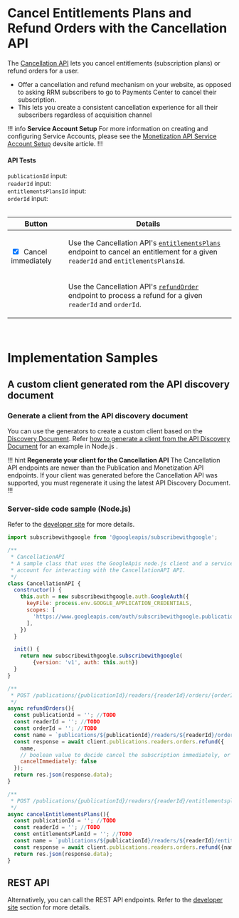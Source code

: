 # Cancel Entitlements Plans and Refund Orders with the Cancellation API

The [Cancellation API](https://developers.google.com/news/reader-revenue/monetization/reference/cancellation-api) lets you cancel entitlements (subscription plans) or refund orders for a user. 

- Offer a cancellation and refund mechanism on your website, as opposed to asking RRM subscribers to go to Payments Center to cancel their subscription. 
- This lets you create a consistent cancellation experience for all their subscribers regardless of acquisition channel

!!! info **Service Account Setup**
For more information on creating and configuring Service Accounts, please see the
[Monetization API Service Account Setup](https://developers.google.com/news/reader-revenue/monetization/reference/monetization-api#endpoint_authentication_with_service_accounts) devsite article.
!!!

#### API Tests

<div id="publicationIdForm"><code>publicationId</code> input:</div>
<div id="readerIdForm"><code>readerId</code> input:</div>
<div id="entitlementsPlansIdForm"><code>entitlementsPlansId</code> input:</div>
<div id="orderIdForm"><code>orderId</code> input:</div>
<div id="cancellablePlans"></div>
<br>
<table>
  <thead>
    <tr>
      <th>
        Button
      </th>
      <th>
        Details
      </th>
    </tr>
  </thead>
  <tbody>
    <tr id="cancelEntitlementsPlansButton">
      <td>
        <div class="button"></div>
        <br>
        <input id="cancelImmediately" type="checkbox" checked>&nbsp;&nbsp;Cancel immediately</input>
      </td>
      <td>
        <p>Use the Cancellation API's <a href="https://developers.google.com/news/reader-revenue/monetization/sell/cancel-entitlements"><code>entitlementsPlans</code></a> endpoint to cancel an entitlement for a given <code>readerId</code> and <code>entitlementsPlansId</code>.</p>
      </td>
    </tr>
    <tr id="refundOrderButton">
      <td>
        <div class="button"></div>
      </td>
      <td>
        <p>Use the Cancellation API's <a href="https://developers.google.com/news/reader-revenue/monetization/manage/refunds"><code>refundOrder</code></a> endpoint to process a refund for a given <code>readerId</code> and <code>orderId</code>.</p>
      </td>
    </tr>
  </tbody>
</table>

<div id="APIOutput"></div>

<br>

# Implementation Samples

## A custom client generated rom the API discovery document  

### Generate a client from the API discovery document 

You can use the generators to create a custom client based on the [Discovery Document](https://developers.devsite.corp.google.com/api-client-library). Refer [how to generate a client from the API Discovery Document](https://developers.google.com/news/reader-revenue/monetization/reference/client-configuration#generate_a_client_from_the_api_discovery_document) for an example in Node.js . 

!!! hint **Regenerate your client for the Cancellation API**
The Cancellation API endpoints are newer than the Publication and Monetization API endpoints. If your client was generated before the Cancellation API was supported, you must regenerate it using the latest API Discovery Document.
!!!

### Server-side code sample (Node.js)

Refer to the [developer site](https://developers.devsite.corp.google.com/news/reader-revenue/monetization/reference/client-configuration#use_the_custom_client_generated_from_the_api_discovery_document) for more details.


```javascript
import subscribewithgoogle from '@googleapis/subscribewithgoogle';

/**
 * CancellationAPI
 * A sample class that uses the GoogleApis node.js client and a service
 * account for interacting with the CancellationAPI API.
 */
class CancellationAPI {
  constructor() {
    this.auth = new subscribewithgoogle.auth.GoogleAuth({
      keyFile: process.env.GOOGLE_APPLICATION_CREDENTIALS,
      scopes: [
        'https://www.googleapis.com/auth/subscribewithgoogle.publications.entitlements.manage'
      ],
    })
  }

  init() {
    return new subscribewithgoogle.subscribewithgoogle(
        {version: 'v1', auth: this.auth})
  }
}

/**
 * POST /publications/{publicationId}/readers/{readerId}/orders/{orderId}:refund
 */
async refundOrders(){
  const publicationId = ''; //TODO
  const readerId = ''; //TODO
  const orderId = ''; //TODO
  const name = `publications/${publicationId}/readers/${readerId}/orders/${orderId}`;
  const response = await client.publications.readers.orders.refund({
    name,
    // boolean value to decide cancel the subscription immediately, or wait for the end of the current cycle period
    cancelImmediately: false
  });
  return res.json(response.data);
}

/**
 * POST /publications/{publicationId}/readers/{readerId}/entitlementsplans/{entitlementsPlanId}:cancel
 */
async cancelEntitlementsPlans(){
  const publicationId = ''; //TODO
  const readerId = ''; //TODO
  const entitlementsPlanId = ''; //TODO
  const name = `publications/${publicationId}/readers/${readerId}/entitlementsplans/${entitlementsPlanId}`;
  const response = await client.publications.readers.orders.refund({name});
  return res.json(response.data);
}
```

## REST API

Alternatively, you can call the REST API endpoints. Refer to the [developer site](https://developers.google.com/news/reader-revenue/monetization/reference/client-configuration#rest-api) section for more details.
